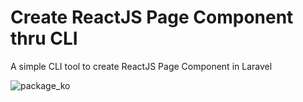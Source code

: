 # Create ReactJS Page Component thru CLI

 A simple CLI tool to create ReactJS Page Component in Laravel

![package_ko](https://github.com/user-attachments/assets/554c7eb9-1d99-4557-afe4-4554dd5964e5)

